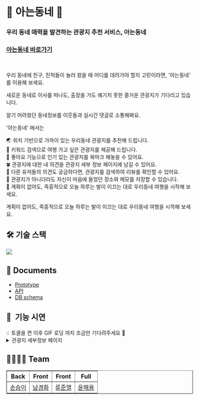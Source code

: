 <h1>🏡 아는동네 🏡</h1>

<h3>우리 동네 매력을 발견하는 관광지 추천 서비스, 아는동네</h3>

<h3><a href="https://aneun-dongne.com">아는동네 바로가기</a></h3>

</br>

우리 동네에 친구, 친척들이 놀러 왔을 때 어디를 데려가야 할지 고민이라면, '아는동네' 를 이용해 보세요.

새로운 동네로 이사를 떠나도, 출장을 가도 예기치 못한 즐거운 관광지가 기다리고 있습니다.

알기 어려웠던 동네정보를 이웃들과 실시간 댓글로 소통해봐요.

'아는동네' 에서는

🌏 위치 기반으로 가까이 있는 우리동네 관광지를 추천해 드립니다.  
🚗 키워드 검색으로 여행 가고 싶은 관광지를 제공해 드립니다.  
🌈 좋아요 기능으로 인기 있는 관광지를 북마크 해놓을 수 있어요.  
🍀 관광지에 대한 내 의견을 관광지 세부 정보 페이지에 남길 수 있어요.  
🚌 다른 유저들의 의견도 궁금하다면, 관광지를 검색하여 리뷰를 확인할 수 있어요.  
🌟 관광지가 아니더라도 자신이 마음에 들었던 장소와 메모를 저장할 수 있습니다.  
👒 계획이 없어도, 즉흥적으로 오늘 하루는 발이 이끄는 대로 우리동네 여행을 시작해 보세요.  

계획이 없어도, 즉흥적으로 오늘 하루는 발이 이끄는 대로 우리동네 여행을 시작해 보세요.

<h2> 🛠 기술 스택 </h2>
<img src="https://user-images.githubusercontent.com/85859084/146774208-efc0a688-0eb7-4726-af87-b46d9ef79452.png" />


<h2> 📃 Documents </h2>
<ul>
  <li><a href="https://www.figma.com/file/jDF0JU7yNritvz43jHq3Z7/tenten-team-library?node-id=0%3A1">Prototype</a></li>
  <li><a href="https://tmddl0807.gitbook.io/tenten/">API</a></li>
  <li><a href="https://dbdiagram.io/d/61a48f748c901501c0d6dc5b">DB schema</a></li>
</ul>

<h2>🎥  기능 시연</h2>
    <aside>💡 토클을 켠 이후 GIF 로딩 까지 조금만 기다려주세요 🙏</aside>
    <details>
      <summary>관광지 세부정보 페이지</summary>
      <div markdown="1">
        <details>
          <summary>로그인상태에서 댓글작성</summary>
          <div markdown="1">
 <img src = "https://user-images.githubusercontent.com/66232436/146783907-502dc766-f59c-4138-90f4-9dabcc3f9baf.gif"/>     
          </div>
        </details>
      </div>
    </details>
    
<h2> 👩‍👩‍👦‍👦 Team </h2>
<table border="1">
	<th>Back</th>
	<th>Front</th>
  <th>Front</th>
  <th>Full</th>
	<tr><!-- 첫번째 줄 시작 -->
    <td><a href="https://github.com/tmddl0807">손승이</a></td>
    <td><a href="https://github.com/hwa7879">남경화</a></td>
    <td><a href="https://github.com/ryu9663">류준열</a></td>
    <td><a href="https://github.com/haeyong9701">윤해용</a></td>
	</tr><!-- 첫번째 줄 끝 -->
    </table>
